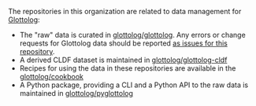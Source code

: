 The repositories in this organization are related to data management for [Glottolog](https://glottolog.org):
- The "raw" data is curated in [glottolog/glottolog](https://github.com/glottolog/glottolog). Any errors or change requests for Glottolog data should be reported [as issues for this repository](https://github.com/glottolog/glottolog/issues).
- A derived CLDF dataset is maintained in [glottolog/glottolog-cldf](https://github.com/glottolog/glottolog-cldf)
- Recipes for using the data in these repositories are available in the [glottolog/cookbook](https://github.com/glottolog/cookbook)
- A Python package, providing a CLI and a Python API to the raw data is maintained in [glottolog/pyglottolog](https://github.com/glottolog/pyglottolog)
